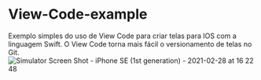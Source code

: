 # View-Code-example
Exemplo simples do uso de View Code para criar telas para IOS com a linguagem Swift.
O View Code torna mais fácil o versionamento de telas no Git.
![Simulator Screen Shot - iPhone SE (1st generation) - 2021-02-28 at 16 22 48](https://user-images.githubusercontent.com/79647390/109430784-c84ca200-79e1-11eb-9c9c-f19fcaebcf47.png)

